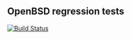 ## OpenBSD regression tests

[![Build Status](https://travis-ci.org/ligurio/openbsd-tests.svg?branch=master)](https://travis-ci.org/ligurio/openbsd-tests)
